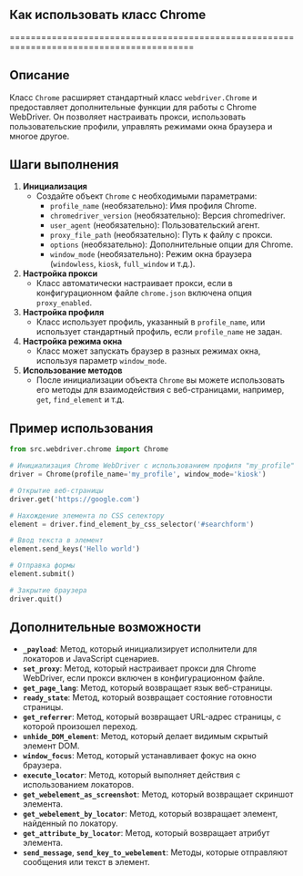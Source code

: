 ## Как использовать класс Chrome
=========================================================================================

Описание
-------------------------
Класс `Chrome` расширяет стандартный класс `webdriver.Chrome` и предоставляет дополнительные функции для работы с Chrome WebDriver. Он позволяет настраивать прокси, использовать пользовательские профили, управлять режимами окна браузера и многое другое.

Шаги выполнения
-------------------------
1. **Инициализация**
    - Создайте объект `Chrome` с необходимыми параметрами:
        - `profile_name` (необязательно): Имя профиля Chrome.
        - `chromedriver_version` (необязательно): Версия chromedriver.
        - `user_agent` (необязательно): Пользовательский агент.
        - `proxy_file_path` (необязательно): Путь к файлу с прокси.
        - `options` (необязательно): Дополнительные опции для Chrome.
        - `window_mode` (необязательно): Режим окна браузера (`windowless`, `kiosk`, `full_window` и т.д.).
2. **Настройка прокси**
    - Класс автоматически настраивает прокси, если в конфигурационном файле `chrome.json` включена опция `proxy_enabled`.
3. **Настройка профиля**
    - Класс использует профиль, указанный в `profile_name`, или использует стандартный профиль, если `profile_name` не задан.
4. **Настройка режима окна**
    - Класс может запускать браузер в разных режимах окна, используя параметр `window_mode`.
5. **Использование методов**
    - После инициализации объекта `Chrome` вы можете использовать его методы для взаимодействия с веб-страницами, например, `get`, `find_element` и т.д.

Пример использования
-------------------------

```python
from src.webdriver.chrome import Chrome

# Инициализация Chrome WebDriver с использованием профиля "my_profile"
driver = Chrome(profile_name='my_profile', window_mode='kiosk')

# Открытие веб-страницы
driver.get('https://google.com')

# Нахождение элемента по CSS селектору
element = driver.find_element_by_css_selector('#searchform')

# Ввод текста в элемент
element.send_keys('Hello world')

# Отправка формы
element.submit()

# Закрытие браузера
driver.quit()
```

## Дополнительные возможности

- **`_payload`**: Метод, который инициализирует исполнители для локаторов и JavaScript сценариев.
- **`set_proxy`**: Метод, который настраивает прокси для Chrome WebDriver, если прокси включен в конфигурационном файле.
- **`get_page_lang`**: Метод, который возвращает язык веб-страницы.
- **`ready_state`**: Метод, который возвращает состояние готовности страницы.
- **`get_referrer`**: Метод, который возвращает URL-адрес страницы, с которой произошел переход.
- **`unhide_DOM_element`**: Метод, который делает видимым скрытый элемент DOM.
- **`window_focus`**: Метод, который устанавливает фокус на окно браузера.
- **`execute_locator`**: Метод, который выполняет действия с использованием локаторов.
- **`get_webelement_as_screenshot`**: Метод, который возвращает скриншот элемента.
- **`get_webelement_by_locator`**: Метод, который возвращает элемент, найденный по локатору.
- **`get_attribute_by_locator`**: Метод, который возвращает атрибут элемента.
- **`send_message`**, **`send_key_to_webelement`**: Методы, которые отправляют сообщения или текст в элемент.